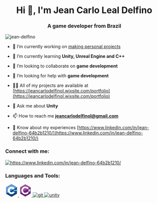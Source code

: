 <h1 align="center">Hi 👋, I'm Jean Carlo Leal Delfino</h1>
<h3 align="center">A game developer from Brazil</h3>

<p align="left"> <img src="https://komarev.com/ghpvc/?username=jean-delfino&label=Profile%20views&color=0e75b6&style=flat" alt="jean-delfino" /> </p>

- 🔭 I’m currently working on [making personal projects](https://itch.io/game/edit/2451313)

- 🌱 I’m currently learning **Unity, Unreal Engine and C++**

- 👯 I’m looking to collaborate on **game development**

- 🤝 I’m looking for help with **game development**

- 👨‍💻 All of my projects are available at [https://jeancarlodelfinol.wixsite.com/portfolio](https://jeancarlodelfinol.wixsite.com/portfolio)

- 💬 Ask me about **Unity**

- 📫 How to reach me **jeancarlodelfinol@gmail.com**

- 📄 Know about my experiences [https://www.linkedin.com/in/jean-delfino-64b2b1210/](https://www.linkedin.com/in/jean-delfino-64b2b1210/)

<h3 align="left">Connect with me:</h3>
<p align="left">
<a href="https://linkedin.com/in/https://www.linkedin.com/in/jean-delfino-64b2b1210/" target="blank"><img align="center" src="https://raw.githubusercontent.com/rahuldkjain/github-profile-readme-generator/master/src/images/icons/Social/linked-in-alt.svg" alt="https://www.linkedin.com/in/jean-delfino-64b2b1210/" height="30" width="40" /></a>
</p>

<h3 align="left">Languages and Tools:</h3>
<p align="left"> <a href="https://www.w3schools.com/cpp/" target="_blank" rel="noreferrer"> <img src="https://raw.githubusercontent.com/devicons/devicon/master/icons/cplusplus/cplusplus-original.svg" alt="cplusplus" width="40" height="40"/> </a> <a href="https://www.w3schools.com/cs/" target="_blank" rel="noreferrer"> <img src="https://raw.githubusercontent.com/devicons/devicon/master/icons/csharp/csharp-original.svg" alt="csharp" width="40" height="40"/> </a> <a href="https://git-scm.com/" target="_blank" rel="noreferrer"> <img src="https://www.vectorlogo.zone/logos/git-scm/git-scm-icon.svg" alt="git" width="40" height="40"/> </a> <a href="https://unity.com/" target="_blank" rel="noreferrer"> <img src="https://www.vectorlogo.zone/logos/unity3d/unity3d-icon.svg" alt="unity" width="40" height="40"/> </a> </p>
